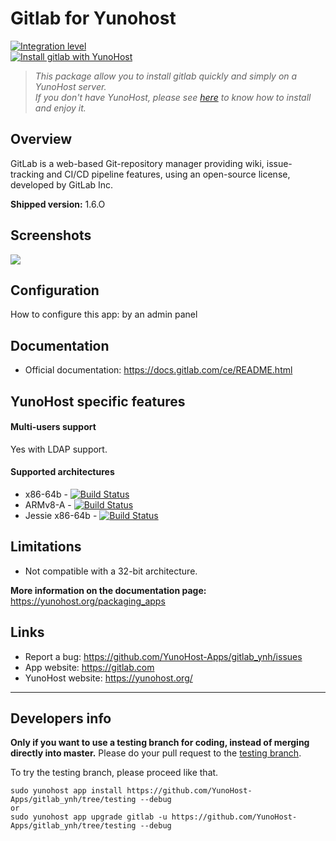 # Gitlab for Yunohost

[![Integration level](https://dash.yunohost.org/integration/gitlab.svg)](https://ci-apps.yunohost.org/jenkins/job/gitlab%20%28Community%29/lastBuild/consoleFull)  
[![Install gitlab with YunoHost](https://install-app.yunohost.org/install-with-yunohost.png)](https://install-app.yunohost.org/?app=gitlab)

> *This package allow you to install gitlab quickly and simply on a YunoHost server.  
If you don't have YunoHost, please see [here](https://yunohost.org/#/install) to know how to install and enjoy it.*

## Overview

GitLab is a web-based Git-repository manager providing wiki, issue-tracking and CI/CD pipeline features, using an open-source license, developed by GitLab Inc.

**Shipped version:** 1.6.O

## Screenshots

![](https://upload.wikimedia.org/wikipedia/commons/thumb/9/9a/GitLab_running_11.0_%282018-07%29.png/300px-GitLab_running_11.0_%282018-07%29.png)

## Configuration

How to configure this app: by an admin panel

## Documentation

 * Official documentation: https://docs.gitlab.com/ce/README.html

## YunoHost specific features

#### Multi-users support

Yes with LDAP support.

#### Supported architectures

* x86-64b - [![Build Status](https://ci-apps.yunohost.org/jenkins/job/gitlab%20(Community)/badge/icon)](https://ci-apps.yunohost.org/jenkins/job/gitlab%20(Community)/)
* ARMv8-A - [![Build Status](https://ci-apps-arm.yunohost.org/jenkins/job/gitlab%20(Community)%20(%7EARM%7E)/badge/icon)](https://ci-apps-arm.yunohost.org/jenkins/job/gitlab%20(Community)%20(%7EARM%7E)/)
* Jessie x86-64b - [![Build Status](https://ci-stretch.nohost.me/jenkins/job/gitlab%20(Community)/badge/icon)](https://ci-stretch.nohost.me/jenkins/job/gitlab%20(Community)/)

## Limitations

* Not compatible with a 32-bit architecture.

**More information on the documentation page:**  
https://yunohost.org/packaging_apps

## Links

 * Report a bug: https://github.com/YunoHost-Apps/gitlab_ynh/issues
 * App website: https://gitlab.com
 * YunoHost website: https://yunohost.org/

---

Developers info
----------------

**Only if you want to use a testing branch for coding, instead of merging directly into master.**
Please do your pull request to the [testing branch](https://github.com/YunoHost-Apps/gitlab_ynh/tree/testing).

To try the testing branch, please proceed like that.
```
sudo yunohost app install https://github.com/YunoHost-Apps/gitlab_ynh/tree/testing --debug
or
sudo yunohost app upgrade gitlab -u https://github.com/YunoHost-Apps/gitlab_ynh/tree/testing --debug
```
